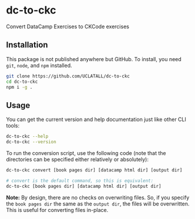 # dc-to-ckc
Convert DataCamp Exercises to CKCode exercises

## Installation

This package is not published anywhere but GitHub. To install, you need `git`, `node`, and `npm` installed.

```bash
git clone https://github.com/UCLATALL/dc-to-ckc
cd dc-to-ckc
npm i -g .
```

## Usage

You can get the current version and help documentation just like other CLI tools:

```bash
dc-to-ckc --help
dc-to-ckc --version
```

To run the conversion script, use the following code (note that the directories can be specified either relatively or absolutely):

```bash
dc-to-ckc convert [book pages dir] [datacamp html dir] [output dir]

# convert is the default command, so this is equivalent:
dc-to-ckc [book pages dir] [datacamp html dir] [output dir]
```

**Note:** By design, there are no checks on overwriting files. So, if you specify the `book pages dir` the same as the `output dir`, the files will be overwritten. This is useful for converting files in-place.
